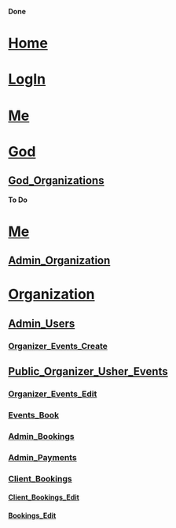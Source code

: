**Done**
# [Home](http://appbase.com/ "Vista de todas las organizaciones")
# [LogIn](http://appbase.com/login/ "Entrar")
# [Me](http://appbase.com/me/ "User profile")
# [God](http://organization.appbase.com/god/bigbang "Dios crea el bigbang")
## [God_Organizations](http://organization.appbase.com/god/organizations/ "Ofertas activas")

**To Do**
# [Me](http://appbase.com/me?token=token "User profile")
## [Admin_Organization](http://appbase.com/:organization/settings "Administración del centro")
# [Organization](http://appbase.com/:organization "CIFP Paseo das Pontes")
## [Admin_Users](http://appbase.com/:organization/settings/users "Administración de usuarios")
### [Organizer_Events_Create](http://appbase.com/:organization/events/new "Nueva oferta de un Autor")
## [Public_Organizer_Usher_Events](http://appbase.com/:organization/events "Ofertas públicas / Ofertas de un Autor / o controladas por un ujier")
### [Organizer_Events_Edit](http://appbase.com/:organization/:idEvent "Editar si Autor o controlar acceso si ujier o ver menú")
### [Events_Book](http://appbase.com/:organization/:idEvent/book "Reservar Oferta")
### [Admin_Bookings](http://appbase.com/:organization/:idEvent?/bookings "Administración de reservas o control de acceso por ujier")
### [Admin_Payments](http://appbase.com/:organization/:idEvent?/payments "Administración de pagos")
### [Client_Bookings](http://appbase.com/:organization/bookings/ "Reservas")
#### [Client_Bookings_Edit](http://appbase.com/:organization/:idEvent/:idBooking "Editar reservar")
#### [Bookings_Edit](http://appbase.com/:organization/:idEvent/:idBooking/:hash "Editar reservar")

